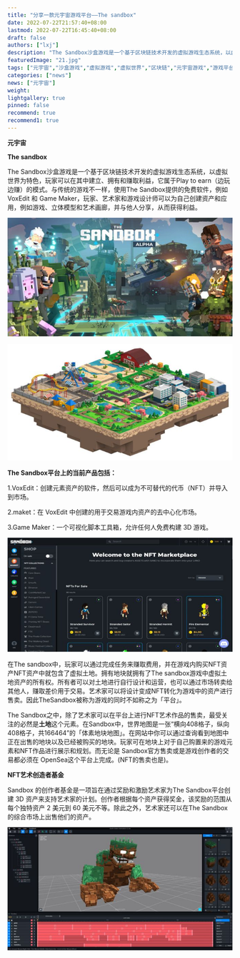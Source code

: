 ```yaml
---
title: "分享一款元宇宙游戏平台——The sandbox"
date: 2022-07-22T21:57:40+08:00
lastmod: 2022-07-22T16:45:40+08:00
draft: false
authors: ["lxj"]
description: "The Sandbox沙盒游戏是一个基于区块链技术开发的虚拟游戏生态系统，以虚拟世界为特色，玩家可以在其中建立、拥有和赚取利益，它属于Play to earn（边玩边赚）的模式。"
featuredImage: "21.jpg"
tags: ["元宇宙","沙盒游戏","虚拟游戏","虚拟世界","区块链","元宇宙游戏","游戏平台"]
categories: ["news"]
news: ["元宇宙"]
weight: 
lightgallery: true
pinned: false
recommend: true
recommend1: true
---
```


**元宇宙**

**The sandbox**

The Sandbox沙盒游戏是一个基于区块链技术开发的虚拟游戏生态系统，以虚拟世界为特色，玩家可以在其中建立、拥有和赚取利益，它属于Play to earn（边玩边赚）的模式。与传统的游戏不一样，使用The Sandbox提供的免费软件，例如 VoxEdit 和 Game Maker，玩家、艺术家和游戏设计师可以为自己创建资产和应用，例如游戏、立体模型和艺术画廊，并与他人分享，从而获得利益。

![元宇宙游戏](21.jpg)



![元宇宙游戏](22.jpg)



**The Sandbox平台上的当前产品包括：**

1.VoxEdit：创建元素资产的软件，然后可以成为不可替代的代币（NFT）并导入到市场。

2.maket：在 VoxEdit 中创建的用于交易游戏内资产的去中心化市场。

3.Game Maker：一个可视化脚本工具箱，允许任何人免费构建 3D 游戏。

![元宇宙游戏](23.jpg)



在The sandbox中，玩家可以通过完成任务来赚取费用，并在游戏内购买NFT资产NFT资产中就包含了虚拟土地。拥有地块就拥有了The sandbox游戏中虚拟土地资产的所有权。所有者可以对土地进行自行设计和运营，也可以通过市场转卖给其他人，赚取差价用于交易。艺术家可以将设计变成NFT转化为游戏中的资产进行售卖。因此TheSandbox被称为游戏的同时不如称之为「平台」。

The Sandbox之中，除了艺术家可以在平台上进行NFT艺术作品的售卖，最受关注的必然是**土地**这个元素。在Sandbox中，世界地图是一张“横向408格子，纵向408格子，共166464”的「体素地块地图」。在网站中你可以通过查询看到地图中正在出售的地块以及已经被购买的地块。玩家可在地块上对于自己购置来的游戏元素和NFT作品进行展示和规划。而无论是 Sandbox官方售卖或是游戏创作者的交易都必须在 OpenSea这个平台上完成。(NFT的售卖也是)。



**NFT艺术创造者基金**

Sandbox 的创作者基金是一项旨在通过奖励和激励艺术家为The Sandbox平台创建 3D 资产来支持艺术家的计划。创作者根据每个资产获得奖金，该奖励的范围从每个独特资产 2 美元到 60 美元不等。除此之外，艺术家还可以在The Sandbox的综合市场上出售他们的资产。

![元宇宙游戏](24.jpg)


